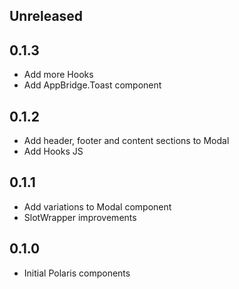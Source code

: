 ## Unreleased

## 0.1.3

- Add more Hooks
- Add AppBridge.Toast component

## 0.1.2

- Add header, footer and content sections to Modal
- Add Hooks JS

## 0.1.1

- Add variations to Modal component
- SlotWrapper improvements

## 0.1.0

- Initial Polaris components
